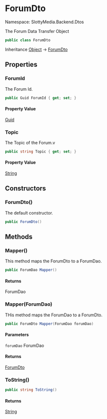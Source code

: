 # ForumDto

Namespace: SlottyMedia.Backend.Dtos

The Forum Data Transfer Object

```csharp
public class ForumDto
```

Inheritance [Object](https://docs.microsoft.com/en-us/dotnet/api/system.object) → [ForumDto](./slottymedia.backend.dtos.forumdto.md)

## Properties

### **ForumId**

The Forum Id.

```csharp
public Guid ForumId { get; set; }
```

#### Property Value

[Guid](https://docs.microsoft.com/en-us/dotnet/api/system.guid)<br>

### **Topic**

The Topic of the Forum.v

```csharp
public string Topic { get; set; }
```

#### Property Value

[String](https://docs.microsoft.com/en-us/dotnet/api/system.string)<br>

## Constructors

### **ForumDto()**

The default constructor.

```csharp
public ForumDto()
```

## Methods

### **Mapper()**

This method maps the ForumDto to a ForumDao.

```csharp
public ForumDao Mapper()
```

#### Returns

ForumDao<br>

### **Mapper(ForumDao)**

THis method maps the ForumDao to a ForumDto.

```csharp
public ForumDto Mapper(ForumDao forumDao)
```

#### Parameters

`forumDao` ForumDao<br>

#### Returns

[ForumDto](./slottymedia.backend.dtos.forumdto.md)<br>

### **ToString()**

```csharp
public string ToString()
```

#### Returns

[String](https://docs.microsoft.com/en-us/dotnet/api/system.string)<br>
